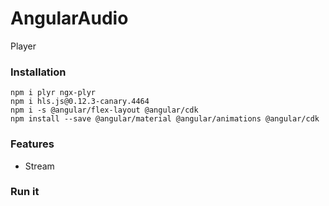 # AngularAudio

 Player 


### Installation

    npm i plyr ngx-plyr
    npm i hls.js@0.12.3-canary.4464
    npm i -s @angular/flex-layout @angular/cdk
    npm install --save @angular/material @angular/animations @angular/cdk
    
    
### Features
* Stream


### Run it 
    
    
